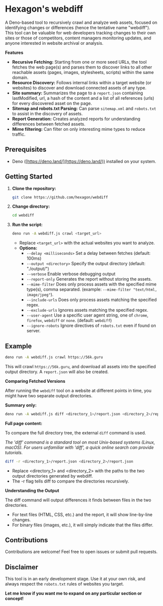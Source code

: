 # Hexagon's webdiff

A Deno-based tool to recursively crawl and analyze web assets, focused on identifying changes or differences (hence the tentative name "webdiff"). This tool can be valuable for web developers tracking
changes to their own sites or those of competitors, content managers monitoring updates, and anyone interested in website archival or analysis.

**Features**

- **Recursive Fetching:** Starting from one or more seed URLs, the tool fetches the web page(s) and parses them to discover links to all other reachable assets (pages, images, stylesheets, scripts)
  within the same domain.
- **Resource Discovery:** Follows internal links within a target website (or websites) to discover and download connected assets of any type.
- **Site summary:** Summarizes the page to a `report.json` containing lastModified, url, a hash of the content and a list of all references (urls) for every discovered asset on the page.
- **Sitemap and robots.txt Parsing:** Can parse `sitemap.xml` and `robots.txt` to assist in the discovery of assets.
- **Report Generation:** Creates analyzed reports for understanding differences between fetched assets.
- **Mime filtering:** Can filter on only interesting mime types to reduce traffic.

## Prerequisites

- Deno ([https://deno.land/](https://deno.land/)) installed on your system.

## Getting Started

1. **Clone the repository:**
   ```bash
   git clone https://github.com/hexagon/webdiff
   ```

2. **Change directory:**
   ```bash
   cd webdiff
   ```

3. **Run the script:**
   ```bash
   deno run -A webdiff.js crawl <target_url>
   ```
   - Replace `<target_url>` with the actual websites you want to analyze.
   - **Options:**
     - `--delay <milliseconds>` Set a delay between fetches (default: 100ms)
     - `--output <directory>` Specify the output directory (default: "./output/<timestamp>")
     - `--verbose` Enable verbose debugging output
     - `--report-only` Generates the report without storing the assets.
     - `--mime-filter` Does only process assets with the specified mime type(s), comma separated. (example: `--mime-filter "text/html, image/jpeg"`).
     - `--include-urls` Does only process assets matching the specified regex.
     - `--exclude-urls` Ignores assets matching the specified regex.
     - `--user-agent` Use a specific user agent string, one of `chrome`, `firefox`, `webdiff` or `none`. (default: `webdiff`)
     - `--ignore-robots` Ignore directives of `robots.txt` even if found on server.

## Example

```bash
deno run -A webdiff.js crawl https://56k.guru
```

This will crawl `https://56k.guru`, and download all assets into the specified output directory. A `report.json` will also be created.

**Comparing Fetched Versions**

After running the `webdiff` tool on a website at different points in time, you might have two separate output directories.

**Summary only:**

```bash
deno run -A webdiff.js diff <directory_1>/report.json <directory_2>/report.json
```

**Full page content:**

To compare the full directory tree, the external `diff` command is used.

_The 'diff' command is a standard tool on most Unix-based systems (Linux, macOS). For users unfamiliar with 'diff', a quick online search can provide tutorials._

```bash
diff -r <directory_1>/report.json <directory_2>/report.json
```

- Replace <directory_1> and <directory_2> with the paths to the two output directories generated by webdiff.
- The -r flag tells diff to compare the directories recursively.

**Understanding the Output**

The diff command will output differences it finds between files in the two directories.

- For text files (HTML, CSS, etc.) and the report, it will show line-by-line changes.
- For binary files (images, etc.), it will simply indicate that the files differ.

## Contributions

Contributions are welcome! Feel free to open issues or submit pull requests.

## Disclaimer

This tool is in an early development stage. Use it at your own risk, and always respect the `robots.txt` rules of websites you target.

**Let me know if you want me to expand on any particular section or concept!**
